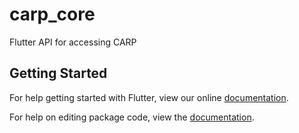 # carp_core

Flutter API for accessing CARP

## Getting Started

For help getting started with Flutter, view our online [documentation](https://flutter.io/).

For help on editing package code, view the [documentation](https://flutter.io/developing-packages/).
